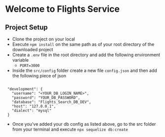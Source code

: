  # Welcome to Flights Service

 ## Project Setup
 - Clone the project on your local
 - Execute `npm install` on the same path as of your root directory of the downloaded project
 - Create a `.env` file in the root directory and add the following environment variable
    - `PORT=3000`
 - Inside the `src/config` folder create a new file `config.json` and then add the following piece of json


 ```
 
  "development": {
    "username": "<YOUR_DB_LOGIN_NAME>",
    "password": "YOUR_DB_PASSWORD",
    "database": "Flights_Search_DB_DEV",
    "host": "127.0.0.1",
    "dialect": "mysql"
  }
 ```
 - Once you've added your db config as listed above, go to the src folder from your terminal and execute `npx sequelize db:create` 
 